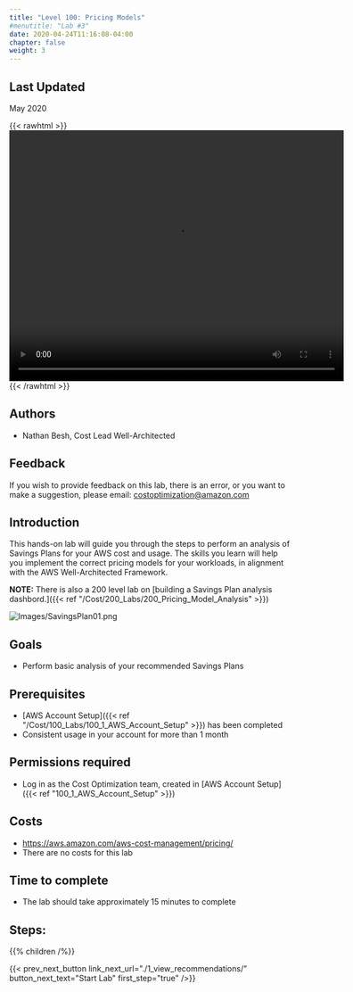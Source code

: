 ```yaml
---
title: "Level 100: Pricing Models"
#menutitle: "Lab #3"
date: 2020-04-24T11:16:08-04:00
chapter: false
weight: 3
---
```

## Last Updated
May 2020

{{< rawhtml >}}
<video width="600" height="450" controls>
  <source src="https://d3h9zoi3eqyz7s.cloudfront.net/Cost/Videos/100PricingModelAnalysis.mp4" type="video/mp4">
  Your browser doesnt support video, or if you're on GitHub head to https://wellarchitectedlabs.com to watch the video.
</video>
{{< /rawhtml >}}

## Authors
- Nathan Besh, Cost Lead Well-Architected


## Feedback
If you wish to provide feedback on this lab, there is an error, or you want to make a suggestion, please email: costoptimization@amazon.com


## Introduction
 This hands-on lab will guide you through the steps to perform an analysis of Savings Plans for your AWS cost and usage. The skills you learn will help you implement the correct pricing models for your workloads, in alignment with the AWS Well-Architected Framework.

**NOTE:** There is also a 200 level lab on [building a Savings Plan analysis dashbord.]({{< ref "/Cost/200_Labs/200_Pricing_Model_Analysis" >}})

![Images/SavingsPlan01.png](/Cost/100_3_Pricing_Models/Images/SavingsPlan01.png)


## Goals
- Perform basic analysis of your recommended Savings Plans


## Prerequisites
- [AWS Account Setup]({{< ref "/Cost/100_Labs/100_1_AWS_Account_Setup" >}}) has been completed
- Consistent usage in your account for more than 1 month


## Permissions required
- Log in as the Cost Optimization team, created in [AWS Account Setup]({{< ref "100_1_AWS_Account_Setup" >}})


## Costs
- https://aws.amazon.com/aws-cost-management/pricing/
- There are no costs for this lab


## Time to complete
- The lab should take approximately 15 minutes to complete


## Steps:
{{% children  /%}}

{{< prev_next_button link_next_url="./1_view_recommendations/" button_next_text="Start Lab" first_step="true" />}}
